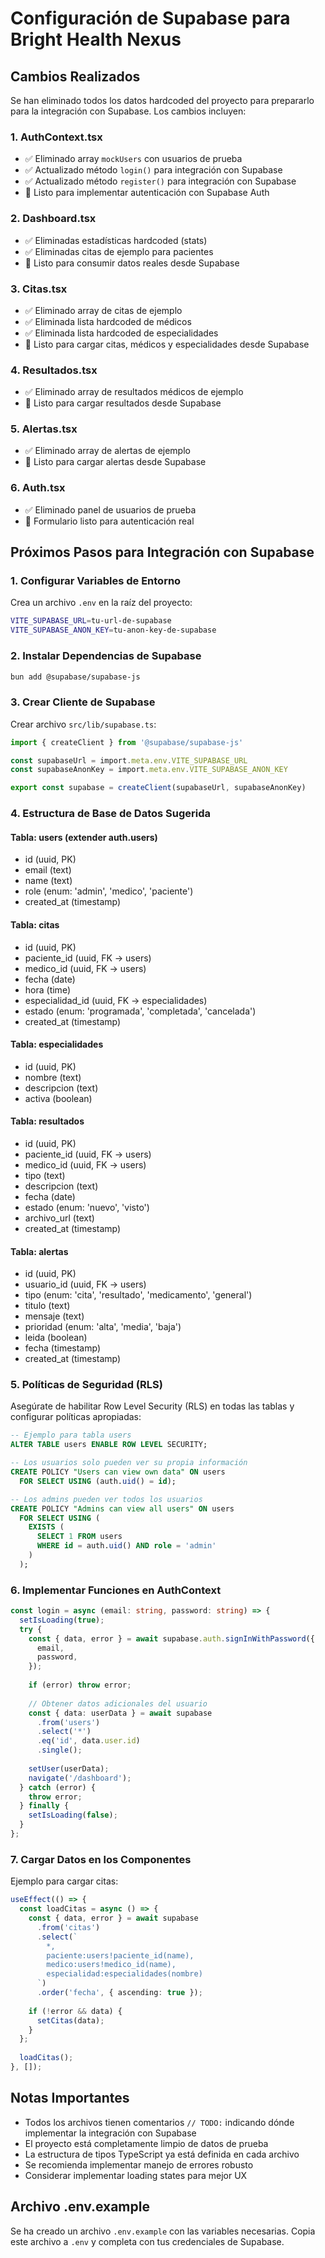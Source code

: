 # Configuración de Supabase para Bright Health Nexus

## Cambios Realizados

Se han eliminado todos los datos hardcoded del proyecto para prepararlo para la integración con Supabase. Los cambios incluyen:

### 1. AuthContext.tsx
- ✅ Eliminado array `mockUsers` con usuarios de prueba
- ✅ Actualizado método `login()` para integración con Supabase
- ✅ Actualizado método `register()` para integración con Supabase
- 📝 Listo para implementar autenticación con Supabase Auth

### 2. Dashboard.tsx
- ✅ Eliminadas estadísticas hardcoded (stats)
- ✅ Eliminadas citas de ejemplo para pacientes
- 📝 Listo para consumir datos reales desde Supabase

### 3. Citas.tsx
- ✅ Eliminado array de citas de ejemplo
- ✅ Eliminada lista hardcoded de médicos
- ✅ Eliminada lista hardcoded de especialidades
- 📝 Listo para cargar citas, médicos y especialidades desde Supabase

### 4. Resultados.tsx
- ✅ Eliminado array de resultados médicos de ejemplo
- 📝 Listo para cargar resultados desde Supabase

### 5. Alertas.tsx
- ✅ Eliminado array de alertas de ejemplo
- 📝 Listo para cargar alertas desde Supabase

### 6. Auth.tsx
- ✅ Eliminado panel de usuarios de prueba
- 📝 Formulario listo para autenticación real

## Próximos Pasos para Integración con Supabase

### 1. Configurar Variables de Entorno

Crea un archivo `.env` en la raíz del proyecto:

```bash
VITE_SUPABASE_URL=tu-url-de-supabase
VITE_SUPABASE_ANON_KEY=tu-anon-key-de-supabase
```

### 2. Instalar Dependencias de Supabase

```bash
bun add @supabase/supabase-js
```

### 3. Crear Cliente de Supabase

Crear archivo `src/lib/supabase.ts`:

```typescript
import { createClient } from '@supabase/supabase-js'

const supabaseUrl = import.meta.env.VITE_SUPABASE_URL
const supabaseAnonKey = import.meta.env.VITE_SUPABASE_ANON_KEY

export const supabase = createClient(supabaseUrl, supabaseAnonKey)
```

### 4. Estructura de Base de Datos Sugerida

#### Tabla: users (extender auth.users)
- id (uuid, PK)
- email (text)
- name (text)
- role (enum: 'admin', 'medico', 'paciente')
- created_at (timestamp)

#### Tabla: citas
- id (uuid, PK)
- paciente_id (uuid, FK -> users)
- medico_id (uuid, FK -> users)
- fecha (date)
- hora (time)
- especialidad_id (uuid, FK -> especialidades)
- estado (enum: 'programada', 'completada', 'cancelada')
- created_at (timestamp)

#### Tabla: especialidades
- id (uuid, PK)
- nombre (text)
- descripcion (text)
- activa (boolean)

#### Tabla: resultados
- id (uuid, PK)
- paciente_id (uuid, FK -> users)
- medico_id (uuid, FK -> users)
- tipo (text)
- descripcion (text)
- fecha (date)
- estado (enum: 'nuevo', 'visto')
- archivo_url (text)
- created_at (timestamp)

#### Tabla: alertas
- id (uuid, PK)
- usuario_id (uuid, FK -> users)
- tipo (enum: 'cita', 'resultado', 'medicamento', 'general')
- titulo (text)
- mensaje (text)
- prioridad (enum: 'alta', 'media', 'baja')
- leida (boolean)
- fecha (timestamp)
- created_at (timestamp)

### 5. Políticas de Seguridad (RLS)

Asegúrate de habilitar Row Level Security (RLS) en todas las tablas y configurar políticas apropiadas:

```sql
-- Ejemplo para tabla users
ALTER TABLE users ENABLE ROW LEVEL SECURITY;

-- Los usuarios solo pueden ver su propia información
CREATE POLICY "Users can view own data" ON users
  FOR SELECT USING (auth.uid() = id);

-- Los admins pueden ver todos los usuarios
CREATE POLICY "Admins can view all users" ON users
  FOR SELECT USING (
    EXISTS (
      SELECT 1 FROM users
      WHERE id = auth.uid() AND role = 'admin'
    )
  );
```

### 6. Implementar Funciones en AuthContext

```typescript
const login = async (email: string, password: string) => {
  setIsLoading(true);
  try {
    const { data, error } = await supabase.auth.signInWithPassword({
      email,
      password,
    });
    
    if (error) throw error;
    
    // Obtener datos adicionales del usuario
    const { data: userData } = await supabase
      .from('users')
      .select('*')
      .eq('id', data.user.id)
      .single();
    
    setUser(userData);
    navigate('/dashboard');
  } catch (error) {
    throw error;
  } finally {
    setIsLoading(false);
  }
};
```

### 7. Cargar Datos en los Componentes

Ejemplo para cargar citas:

```typescript
useEffect(() => {
  const loadCitas = async () => {
    const { data, error } = await supabase
      .from('citas')
      .select(`
        *,
        paciente:users!paciente_id(name),
        medico:users!medico_id(name),
        especialidad:especialidades(nombre)
      `)
      .order('fecha', { ascending: true });
    
    if (!error && data) {
      setCitas(data);
    }
  };
  
  loadCitas();
}, []);
```

## Notas Importantes

- Todos los archivos tienen comentarios `// TODO:` indicando dónde implementar la integración con Supabase
- El proyecto está completamente limpio de datos de prueba
- La estructura de tipos TypeScript ya está definida en cada archivo
- Se recomienda implementar manejo de errores robusto
- Considerar implementar loading states para mejor UX

## Archivo .env.example

Se ha creado un archivo `.env.example` con las variables necesarias. Copia este archivo a `.env` y completa con tus credenciales de Supabase.
